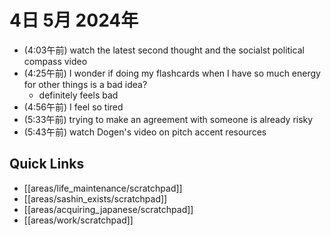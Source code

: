 # 4日 5月 2024年
- (4:03午前) watch the latest second thought and the socialst political compass video
- (4:25午前) I wonder if doing my flashcards when I have so much energy for other things is a bad idea?
  - definitely feels bad
- (4:56午前) I feel so tired
- (5:33午前) trying to make an agreement with someone is already risky
- (5:43午前) watch Dogen's video on pitch accent resources








## Quick Links
- [[areas/life_maintenance/scratchpad]]
- [[areas/sashin_exists/scratchpad]]
- [[areas/acquiring_japanese/scratchpad]]
- [[areas/work/scratchpad]]
